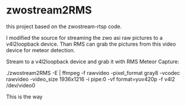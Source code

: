 # zwostream2RMS

this project based on the zwostream-rtsp code.

I modified the source for streaming the zwo asi raw pictures to a v4l2loopback device.
Than RMS can grab the pictures from this video device for meteor detection.


Stream to a v4l2loopback device and grab it with RMS Meteor Capture:

./zwostream2RMS -E | ffmpeg -f rawvideo -pixel_format gray8 -vcodec rawvideo -video_size 1936x1216 -i pipe:0 -vf format=yuv420p -f v4l2 /dev/video0


This is the way
